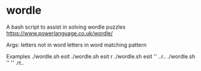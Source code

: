 # wordle

A bash script to assist in solving wordle puzzles https://www.powerlanguage.co.uk/wordle/

Args:
  letters not in word
  letters in word
  matching pattern

Examples
  ./wordle.sh esit
  ./wordle.sh esit r
  ./wordle.sh esit '' ..r..
  ./wordle.sh '' '' .rt..


